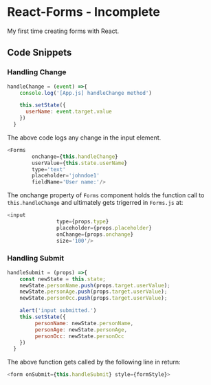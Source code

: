 # React-Forms - Incomplete
My first time creating forms with React.

## Code Snippets
### Handling Change
```javascript
handleChange = (event) =>{
    console.log('[App.js] handleChange method')

    this.setState({
      userName: event.target.value
    })
  }
```
The above code logs any change in the input element.
```javascript
<Forms 
        onchange={this.handleChange} 
        userValue={this.state.userName}
        type='text'
        placeholder='johndoe1'
        fieldName='User name:'/> 
```
The onchange property of `Forms` component holds the function call to `this.handleChange` and ultimately gets trigerred in `Forms.js` at:
```javascript
<input 
                type={props.type} 
                placeholder={props.placeholder} 
                onChange={props.onchange}
                size='100'/>
```

### Handling Submit
```javascript
handleSubmit = (props) =>{
    const newState = this.state;
    newState.personName.push(props.target.userValue);
    newState.personAge.push(props.target.userValue);
    newState.personOcc.push(props.target.userValue);

    alert('input submitted.')
    this.setState({
         personName: newState.personName,
         personAge: newState.personAge,
         personOcc: newState.personOcc
    })
  }
```
The above function gets called by the following line in return:
```javascript
<form onSubmit={this.handleSubmit} style={formStyle}> 
```

